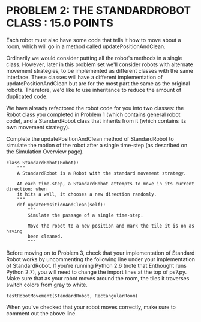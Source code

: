 PROBLEM 2: THE STANDARDROBOT CLASS : 15.0 POINTS
================================================

Each robot must also have some code that tells it how to move about a room, which will go in a method called updatePositionAndClean.

Ordinarily we would consider putting all the robot's methods in a single class. However, later in this problem set we'll consider robots with alternate movement strategies, to be implemented as different classes with the same interface. These classes will have a different implementation of updatePositionAndClean but are for the most part the same as the original robots. Therefore, we'd like to use inheritance to reduce the amount of duplicated code.

We have already refactored the robot code for you into two classes: the Robot class you completed in Problem 1 (which contains general robot code), and a StandardRobot class that inherits from it (which contains its own movement strategy).

Complete the updatePositionAndClean method of StandardRobot to simulate the motion of the robot after a single time-step (as described on the Simulation Overview page).

    class StandardRobot(Robot):
        """
        A StandardRobot is a Robot with the standard movement strategy.

        At each time-step, a StandardRobot attempts to move in its current direction; when
        it hits a wall, it chooses a new direction randomly.
        """
        def updatePositionAndClean(self):
            """
            Simulate the passage of a single time-step.

            Move the robot to a new position and mark the tile it is on as having
            been cleaned.
            """

Before moving on to Problem 3, check that your implementation of Standard Robot works by uncommenting the following line under your implementation of StandardRobot. If you're running Python 2.6 (note that Enthought runs Python 2.7), you will need to change the import lines at the top of ps7.py. Make sure that as your robot moves around the room, the tiles it traverses switch colors from gray to white.

    testRobotMovement(StandardRobot, RectangularRoom)

When you've checked that your robot moves correctly, make sure to comment out the above line.
